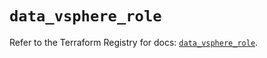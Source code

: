 # `data_vsphere_role`

Refer to the Terraform Registry for docs: [`data_vsphere_role`](https://registry.terraform.io/providers/hashicorp/vsphere/2.11.1/docs/data-sources/role).
